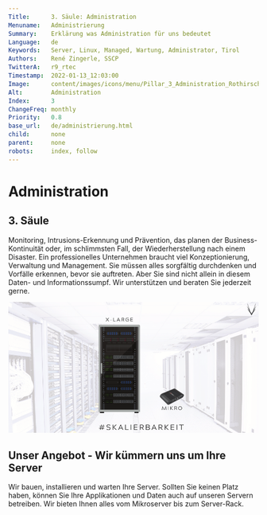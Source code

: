 ```yaml
---
Title:      3. Säule: Administration
Menuname:   Administrierung
Summary:    Erklärung was Administration für uns bedeutet
Language:   de
Keywords:   Server, Linux, Managed, Wartung, Administrator, Tirol
Authors:    René Zingerle, SSCP
TwitterA:   r9_rtec
Timestamp:  2022-01-13_12:03:00
Image:      content/images/icons/menu/Pillar_3_Administration_Rothirsch-Tech_GmbH.png
Alt:        Administration
Index:      3
ChangeFreq: monthly
Priority:   0.8
base_url:   de/administrierung.html
child:      none
parent:     none
robots:     index, follow
---
```



# Administration

## 3. Säule

Monitoring, Intrusions-Erkennung und Prävention, das planen der Business-Kontinuität oder, im schlimmsten Fall, der Wiederherstellung nach einem Disaster. Ein professionelles Unternehmen braucht viel Konzeptionierung, Verwaltung und Management. Sie müssen alles sorgfältig durchdenken und Vorfälle erkennen, bevor sie auftreten. Aber Sie sind nicht allein in diesem Daten- und Informationssumpf. Wir unterstützen und beraten Sie jederzeit gerne.

![Zwei Server die nebeneinander stehen und sich Einsen und Nullen austauschen. Die Server stehen stellvertretend für die 3. Säule unseres Unternehmens, die Administration](content/images/Administration.png "Administration")

## Unser Angebot - Wir kümmern uns um Ihre Server

Wir bauen, installieren und warten Ihre Server. Sollten Sie keinen Platz haben, können Sie Ihre Applikationen und Daten auch auf unseren Servern betreiben. Wir bieten Ihnen alles vom Mikroserver bis zum Server-Rack.
